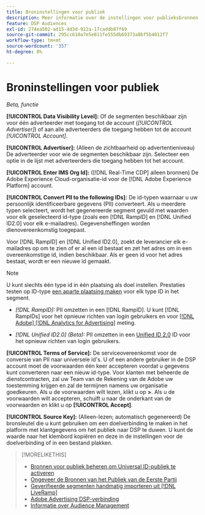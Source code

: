 ```yaml
---
title: Broninstellingen voor publiek
description: Meer informatie over de instellingen voor publieksbronnen.
feature: DSP Audiences
exl-id: 274ea502-ad15-4d3d-922a-17caddb87f69
source-git-commit: 295cc610a7e5e811fe555db69373a8bf5b4012f7
workflow-type: tm+mt
source-wordcount: '357'
ht-degree: 0%

---
```


# Broninstellingen voor publiek

*Beta, functie*

**[!UICONTROL Data Visibility Level]:** Of de segmenten beschikbaar zijn voor één adverteerder met toegang tot de account (*[!UICONTROL Advertiser]*) of aan alle adverteerders die toegang hebben tot de account *[!UICONTROL Account]*.

**[!UICONTROL Advertiser]:** (Alleen de zichtbaarheid op advertentieniveau) De adverteerder voor wie de segmenten beschikbaar zijn. Selecteer een optie in de lijst met adverteerders die toegang hebben tot het account.

**[!UICONTROL Enter IMS Org Id]:** ([!DNL Real-Time CDP] alleen bronnen) De Adobe Experience Cloud-organisatie-id voor de [!DNL Adobe Experience Platform] account.

**[!UICONTROL Convert PII to the following IDs]:** De id-typen waarnaar u uw persoonlijk identificeerbare gegevens (PII) converteert. Als u meerdere typen selecteert, wordt het gegenereerde segment gevuld met waarden voor elk geselecteerd id-type (zoals een [!DNL RampID] en [!DNL Unified ID2.0] voor elk e-mailadres). Gegevensheffingen worden dienovereenkomstig toegepast.

Voor [!DNL RampID] en [!DNL Unified ID2.0], zoekt de leverancier elk e-mailadres op om te zien of er al een id bestaat en zet het adres om in een overeenkomstige id, indien beschikbaar. Als er geen id voor het adres bestaat, wordt er een nieuwe id gemaakt.

>[!NOTE]
>
>U kunt slechts één type id in één plaatsing als doel instellen. Prestaties testen op ID-type [een aparte plaatsing maken](/help/dsp/campaign-management/placements/placement-create.md) voor elk type ID in het segment.

* *[!DNL RampID]:* PII omzetten in een [!DNL RampID]. U kunt [!DNL RampIDs] voor het opnieuw richten van login gebruikers en voor [[!DNL Adobe] [!DNL Analytics for Advertising]](/help/integrations/analytics/overview.md) meting.

* *[!DNL Unified ID2.0] (Beta):* PII omzetten in een [Unified ID 2.0](https://unifiedid.com) ID voor het opnieuw richten van login gebruikers.

<!-- Later
* *[!DNL ID5] (Beta):* To convert PII to an [!DNL ID5] ID. You can use [!DNL ID5] IDs for retargeting logging-in users and for [[!DNL Adobe] [!DNL Analytics for Advertising]](/help/integrations/analytics/overview.md) measurement.

-->

**[!UICONTROL Terms of Service]:** De serviceovereenkomst voor de conversie van PII naar universele id&#39;s. U of een andere gebruiker in de DSP account moet de voorwaarden één keer accepteren voordat u gegevens kunt converteren naar een nieuw id-type. Voor klanten met beheerde de dienstcontracten, zal uw Team van de Rekening van de Adobe uw toestemming krijgen en zal de termijnen namens uw organisatie goedkeuren. Als u de voorwaarden wilt lezen, klikt u op **>**. Als u de voorwaarden wilt accepteren, schuift u naar de onderkant van de voorwaarden en klikt u op **[!UICONTROL Accept]**.

**[!UICONTROL Source Key]:** (Alleen-lezen; automatisch gegenereerd) De bronsleutel die u kunt gebruiken om een doelverbinding te maken in het platform met klantgegevens om het publiek naar DSP te duwen. U kunt de waarde naar het klembord kopiëren en deze in de instellingen voor de doelverbinding of in een bestand plakken.

>[!MORELIKETHIS]
>
>* [Bronnen voor publiek beheren om Universal ID-publiek te activeren](source-manage.md)
>* [Ongeveer de Bronnen van het Publiek van de Eerste Partij](source-about.md)
>* [Geverifieerde segmenten handmatig importeren uit [!DNL LiveRamp]](/help/dsp/audiences/sources/source-import-liveramp-segments.md)
>* [Adobe Advertising DSP-verbinding](https://experienceleague.adobe.com/docs/experience-platform/destinations/catalog/advertising/adobe-advertising-cloud-connection.html?lang=nl-NL)
>* [Informatie over Audience Management](/help/dsp/audiences/audience-about.md)

